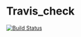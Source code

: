 # Travis_check

[![Build Status](https://travis-ci.org/rohithsai1/Travis_check.svg?branch=master)](https://travis-ci.org/rohithsai1/Travis_check)

